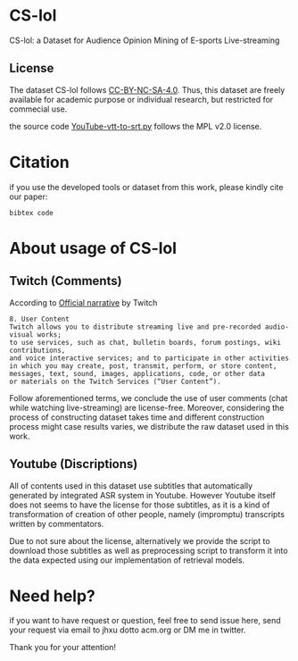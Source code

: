 # CS-lol
CS-lol: a Dataset for Audience Opinion Mining of E-sports Live-streaming

## License

The dataset CS-lol follows [CC-BY-NC-SA-4.0](LICENSE). Thus, this dataset are freely available for academic purpose or individual research, but restricted for commecial use.

the source code [YouTube-vtt-to-srt.py](YouTube-vtt-to-srt.py) follows the MPL v2.0 license.

# Citation

if you use the developed tools or dataset from this work, please kindly cite our paper:

```
bibtex code
```

# About usage of CS-lol

## Twitch (Comments)

According to [Official narrative](https://www.twitch.tv/p/zh-tw/legal/terms-of-service/) by Twitch

```
8. User Content
Twitch allows you to distribute streaming live and pre-recorded audio-visual works;
to use services, such as chat, bulletin boards, forum postings, wiki contributions, 
and voice interactive services; and to participate in other activities 
in which you may create, post, transmit, perform, or store content,
messages, text, sound, images, applications, code, or other data 
or materials on the Twitch Services (“User Content”).
```


Follow aforementioned terms, we conclude the use of user comments (chat while watching live-streaming) are license-free. Moreover, considering the process of constructing dataset takes time and different construction process might case results varies, we distribute the raw dataset used in this work.

## Youtube (Discriptions)

All of contents used in this dataset use subtitles that automatically generated by integrated ASR system in Youtube. However Youtube itself does not seems to have the license for those subtitles, as it is a kind of transformation of creation of other people, namely (impromptu) transcripts written by commentators.

Due to not sure about the license, alternatively we provide the script to download those subtitles as well as preprocessing script to transform it into the data expected using our implementation of retrieval models.


# Need help?

if you want to have request or question, feel free to send issue here, send your request via email to jhxu dotto acm.org or DM me in twitter.

Thank you for your attention!
